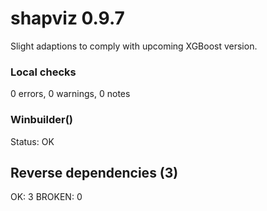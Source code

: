 # shapviz 0.9.7

Slight adaptions to comply with upcoming XGBoost version.

### Local checks

0 errors, 0 warnings, 0 notes

### Winbuilder()

Status: OK

## Reverse dependencies (3)

OK: 3 
BROKEN: 0
